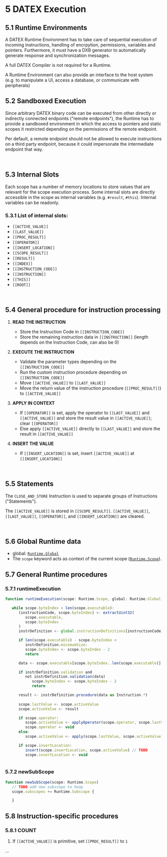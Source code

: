 # 5 DATEX Execution

## 5.1 Runtime Environments

A DATEX Runtime Environment has to take care of sequential execution of incoming instructions, handling of encrpytion, permissions, variables and pointers. Furthermore, it must have a DXB generator to automatically generate response and synchronization messages.

A full DATEX Compiler is not required for a Runtime.

A Runtime Environment can also provide an interface to the host system (e.g. to manipulate a UI, access a database, or communicate with peripherals)


## 5.2 Sandboxed Execution

Since arbitrary DATEX binary code can be executed from other directly or indirectly connected endpoints ("remote endpoints"), the Runtime has to provide a sandboxed environment in which the access to pointers and static scopes it restricted depending on the permissions of the remote endpoint.

Per default, a remote endpoint should not be allowed to execute instructions on a third party endpoint, because it could impersonate the intermediate endpoint that way.

<br>

## 5.3 Internal Slots

Each scope has a number of memory locations to store values that are relevant for the scope execution process.
Some internal slots are directly accessible in the scope as internal variables (e.g. `#result`, `#this`). Internal variables can be readonly. 
### 5.3.1 List of internal slots:

<!--todo: which slots are for scopes/sub scopes-->
* `[[ACTIVE_VALUE]]`
* `[[LAST_VALUE]]`
* `[[PROC_RESULT]]`
* `[[OPERATOR]]`
* `[[INSERT_LOCATION]]`
* `[[SCOPE_RESULT]]`
* `[[RESULT]]`
* `[[INDEX]]`
* `[[INSTRUCTION_CODE]]`
* `[[INSTRUCTION]]`
* `[[THIS]]`
* `[[ROOT]]`

<br>

## 5.4 General procedure for instruction processing

1. <b>READ THE INSTRUCTION</b>
   * Store the Instruction Code in `[[INSTRUCTION_CODE]]`
   * Store the remaining instruction data in `[[INSTRUCTION]]` (length depends on the Instruction Code, can also be 0)

2. <b>EXECUTE THE INSTRUCTION</b>
   * Validate the parameter types depending on the `[[INSTRUCTION_CODE]]`
   * Run the custom instruction procedure depending on `[[INSTRUCTION_CODE]]`
   * Move `[[ACTIVE_VALUE]]` to `[[LAST_VALUE]]`
   * Move the return value of the instruction procedure (`[[PROC_RESULT]]`) to `[[ACTIVE_VALUE]]`

3. <b>APPLY IN CONTEXT</b>
   * If `[[OPERATOR]]` is set, apply the operator to `[[LAST_VALUE]]` and `[[ACTIVE_VALUE]]` and store the result value in `[[ACTIVE_VALUE]]`; clear `[[OPERATOR]]`
   * Else apply `[[ACTIVE_VALUE]]` directly to `[[LAST_VALUE]]` and store the result in `[[ACTIVE_VALUE]]`

4. <b>INSERT THE VALUE</b>
   * If `[[INSERT_LOCATION]]` is set, insert `[[ACTIVE_VALUE]]` at `[[INSERT_LOCATION]]`
   <!--todo?: remove* Else store the `[[ACTIVE_VALUE]]` in `[[SCOPE_RESULT]]`-->


<br>


## 5.5 Statements

The `CLOSE_AND_STORE` Instruction is used to separate groups of Instructions ("Statements").

The `[[ACTIVE_VALUE]]` is stored in `[[SCOPE_RESULT]]`.
`[[ACTIVE_VALUE]]`, `[[LAST_VALUE]]`, `[[OPERATOR]]`, and `[[INSERT_LOCATION]]` are cleared.


<br>

## 5.6 Global Runtime data
* global: [`Runtime.Global`](./300_data_structures.md#runtimeglobal)
* The `scope` keyword acts as context of the current scope ([`Runtime.Scope`](./300_data_structures.md#runtimeglobal)).

## 5.7 General Runtime procedures

### 5.7.1 runtimeExecution
```typescript
function runtimeExecution(scope: Runtime.Scope, global: Runtime.Global):

   while scope.byteIndex < len(scope.executable):
      (instructionCode, scope.byteIndex) <- extractUint32(
         scope.executable,
         scope.byteIndex
      )
      instrDefinition <- global.instructionDefinitions[instructionCode]

      if len(scope.executable) - scope.byteIndex < 
         instrDefinition.minimumSize:
         scope.byteIndex <- scope.byteIndex - 2
         return

      data <- scope.executable[scope.byteIndex..len(scope.executable)]

      if instrDefinition.validation and
         not instrDefinition.validation(data)
            scope.byteIndex <- scope.byteIndex - 2
            return

      result <- instrDefinition.procedure(data as Instruction.*)
      
      scope.lastValue <- scope.activeValue
      scope.activeValue <- result

      if scope.operator:
         scope.activeValue <- applyOperator(scope.operator, scope.lastValue, scope.activeValue) // TODO
         scope.operator <- void
      else:
         scope.activeValue <- apply(scope.lastValue, scope.activeValue) // TODO

      if scope.insertLocation:
         insert(scope.insertLocation, scope.activeValue) // TODO
         scope.insertLocation <- void



```
### 5.7.2 newSubScope
```typescript
function newSubScope(scope: Runtime.Scope)
   // TODO add new subscope to heap
   scope.subscopes += Runtime.Subscope {

   }
```


## 5.8 Instruction-specific procedures

### 5.8.1 COUNT
1. If `[[ACTIVE_VALUE]]` is primitive, set `[[PROC_RESULT]]` to `1`

...